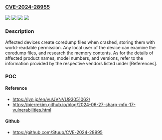 ### [CVE-2024-28955](https://cve.mitre.org/cgi-bin/cvename.cgi?name=CVE-2024-28955)
![](https://img.shields.io/static/v1?label=Product&message=Multiple%20MFPs%20(multifunction%20printers)&color=blue)
![](https://img.shields.io/static/v1?label=Version&message=See%20the%20information%20provided%20by%20Sharp%20Corporation%20listed%20under%20%5BReferences%5D%20&color=brightgreen)
![](https://img.shields.io/static/v1?label=Version&message=See%20the%20information%20provided%20by%20Toshiba%20Tec%20Corporation%20listed%20under%20%5BReferences%5D%20&color=brightgreen)
![](https://img.shields.io/static/v1?label=Vulnerability&message=Incorrect%20permission%20assignment%20for%20critical%20resource&color=brightgreen)

### Description

Affected devices create coredump files when crashed, storing them with world-readable permission. Any local user of the device can examine the coredump files, and research the memory contents. As for the details of affected product names, model numbers, and versions, refer to the information provided by the respective vendors listed under [References].

### POC

#### Reference
- https://jvn.jp/en/vu/JVNVU93051062/
- https://pierrekim.github.io/blog/2024-06-27-sharp-mfp-17-vulnerabilities.html

#### Github
- https://github.com/Stuub/CVE-2024-28995

